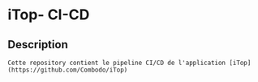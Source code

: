 # iTop- CI-CD


## Description
	Cette repository contient le pipeline CI/CD de l'application [iTop] (https://github.com/Combodo/iTop)
 
 	 	

